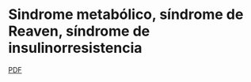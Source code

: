 # Sindrome metabólico, síndrome de Reaven, síndrome de insulinorresistencia

[PDF](./tfc-sindrome-metabolico.pdf)  

